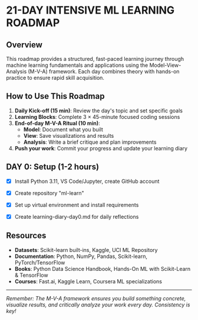# 21-DAY INTENSIVE ML LEARNING ROADMAP

## Overview
This roadmap provides a structured, fast-paced learning journey through machine learning fundamentals and applications using the Model-View-Analysis (M-V-A) framework. Each day combines theory with hands-on practice to ensure rapid skill acquisition.

## How to Use This Roadmap
1. **Daily Kick-off (15 min)**: Review the day's topic and set specific goals
2. **Learning Blocks**: Complete 3 × 45-minute focused coding sessions
3. **End-of-day M-V-A Ritual (10 min)**:
   - **Model**: Document what you built
   - **View**: Save visualizations and results
   - **Analysis**: Write a brief critique and plan improvements
4. **Push your work**: Commit your progress and update your learning diary

## DAY 0: Setup (1-2 hours)
- [X] Install Python 3.11, VS Code/Jupyter, create GitHub account
- [X] Create repository "ml-learn"
- [x] Set up virtual environment and install requirements
- [X] Create learning-diary-day0.md for daily reflections


## Resources
- **Datasets**: Scikit-learn built-ins, Kaggle, UCI ML Repository
- **Documentation**: Python, NumPy, Pandas, Scikit-learn, PyTorch/TensorFlow
- **Books**: Python Data Science Handbook, Hands-On ML with Scikit-Learn & TensorFlow
- **Courses**: Fast.ai, Kaggle Learn, Coursera ML specializations

---

*Remember: The M-V-A framework ensures you build something concrete, visualize results, and critically analyze your work every day. Consistency is key!*
